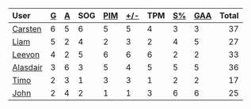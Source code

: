 | User | [G](https://github.com/llevasseur/world-juniors-2022/blob/master/STANDINGS.md#goals) | [A](https://github.com/llevasseur/world-juniors-2022/blob/master/STANDINGS.md#assists) | SOG | [PIM](https://github.com/llevasseur/world-juniors-2022/blob/master/STANDINGS.md#penalties-in-minutes) | [+/-](https://github.com/llevasseur/world-juniors-2022/blob/master/STANDINGS.md#plus--minus) | TPM | [S%](https://github.com/llevasseur/world-juniors-2022/blob/master/STANDINGS.md#save-percentage) | [GAA](https://github.com/llevasseur/world-juniors-2022/blob/master/STANDINGS.md#goals-against-average) | Total |
| :--- | ---- | ---- | ---- | ---- | ---- | ---- | ---- | ---- |  -----: |
| [Carsten](https://github.com/llevasseur/world-juniors-2022/blob/master/ROSTERS.md#Carsten) | 6 | 5 | 6 | 5 | 5 | 4 | 3 | 3 | 37 |
| [Liam](https://github.com/llevasseur/world-juniors-2022/blob/master/ROSTERS.md#Liam) | 5 | 2 | 4 | 2 | 3 | 2 | 4 | 5 | 27 |
| [Leevon](https://github.com/llevasseur/world-juniors-2022/blob/master/ROSTERS.md#Leevon) | 4 | 2 | 5 | 6 | 6 | 6 | 2 | 2 | 33 |
| [Alasdair](https://github.com/llevasseur/world-juniors-2022/blob/master/ROSTERS.md#Alasdair) | 3 | 6 | 3 | 5 | 4 | 5 | 5 | 5 | 36 |
| [Timo](https://github.com/llevasseur/world-juniors-2022/blob/master/ROSTERS.md#Timo) | 2 | 3 | 1 | 3 | 3 | 1 | 2 | 2 | 17 |
| [John](https://github.com/llevasseur/world-juniors-2022/blob/master/ROSTERS.md#John) | 2 | 4 | 2 | 1 | 1 | 3 | 6 | 6 | 25 |
